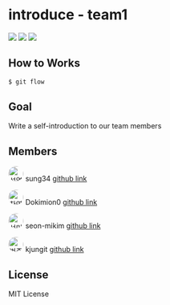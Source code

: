 # introduce - team1

<img src="https://img.shields.io/badge/fastcampus TEAM1 Introduce-색상?style=for-the-badge&logo=github&logoColor=white">

<img src="https://img.shields.io/badge/html5-색상?style=for-the-badge&logo=html5&logoColor=white">

<img src="https://img.shields.io/badge/CSS3-색상?style=for-the-badge&logo=CSS3&logoColor=white">

## How to Works

```bash
$ git flow
```

## Goal
Write a self-introduction to our team members

## Members
<img src="https://avatars.githubusercontent.com/u/120437898?v=4" width="30" style="border-radius: 50%;" alt="성열님" /> sung34 [github link](https://github.com/sung34)

<img src="https://avatars.githubusercontent.com/u/92348492?v=4" width="30" style="border-radius: 50%;" alt="찬영님" /> Dokimion0 [github link](https://github.com/Dokimion0)

<img src="https://avatars.githubusercontent.com/u/100131415?v=4" width="30" style="border-radius: 50%;" alt="선미님" /> seon-mikim [github link](https://github.com/seon-mikim)

<img src="https://avatars.githubusercontent.com/u/100064540?v=4" width="30" style="border-radius: 50%;" alt="범준님" /> kjungit [github link](https://github.com/kjungit)

## License
MIT License
